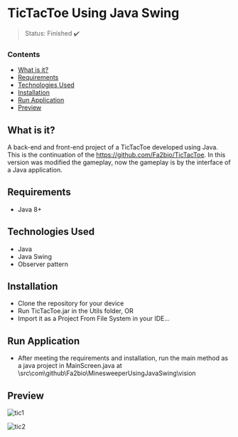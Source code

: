 <h1>TicTacToe Using Java Swing</h1>

> Status: Finished ✔️

### Contents
  
* [What is it?](#what-is-it)
* [Requirements](#requirements)
* [Technologies Used](#technologies)
* [Installation](#installation)
* [Run Application](#run-application)
* [Preview](#preview)

## <a name="what-is-it"></a>What is it?

A back-end and front-end project of a TicTacToe developed using Java. This is the continuation of the https://github.com/Fa2bio/TicTacToe. In this version was modified the gameplay, now the gameplay is by the interface of a Java application.

## <a name="requirements"></a>Requirements

- Java 8+

## <a name="technologies"></a>Technologies Used

- Java
- Java Swing
- Observer pattern

## <a name="installation"></a>Installation

- Clone the repository for your device
- Run TicTacToe.jar in the Utils folder, OR
- Import it as a Project From File System in your IDE...

## <a name="run-application"></a>Run Application

- After meeting the requirements and installation, run the main method as a java project in 
MainScreen.java at \src\com\github\Fa2bio\MinesweeperUsingJavaSwing\vision

## <a name="preview"></a>Preview

![tic1](https://user-images.githubusercontent.com/41877566/205981406-b76b51fa-bc11-48b0-a101-807efc0e7aba.png)

![tic2](https://user-images.githubusercontent.com/41877566/205981587-e01fd1b5-10f0-441d-814b-ff84dc2deccb.png)
